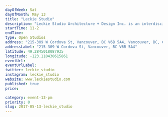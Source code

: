 ```yaml
---
dayOfWeek: Sat
dayOfMonth: May 13
title: "Leckie Studio"
description: "Leckie Studio Architecture + Design Inc. is an interdisciplinary design studio based in Vancouver, Canada. The studio was founded in 2015 by principal architect Michael Leckie. We engage in the practice of design across a variety of scales and media - including architecture, interiors, installations, and product design. Our residential and commercial projects are informed by an environmental sensitivity that includes an emphasis on passive solar design, and flexible, modular spaces. Our design process is committed to a rigorous process of discovery - the core of the practice relies on a deeply-rooted fascination with the act of making.<br> We have most recently been honoured with the Canadian Architect Award of Merit for the Backcountry Hut (2016), the Western Living Magazine Designers of the Year Arthur Erickson Memorial Award (2016). Our work has been featured in publications including Arcade, Azure, Canadian Architect, CNN Design, and Wallpaper, among others."
startTime: 11-2
endTime: 
type: Open Studios
address: "215-309 W Cordova St, Vancouver, BC V6B 5A4, Vancouver, BC, Canada"
addressLabel: "215-309 W Cordova St, Vancouver, BC V6B 5A4"
latitude: 49.2845018087935
longitude: -123.110430615861
eventUrl: 
eventUrlLabel: 
twitter: leckie_studio
instagram: leckie_studio
website: www.leckiestudio.com
published: true
price: 

category: event-13-pm
priority: 0
slug: 2017-05-13-leckie_studio
---
```

